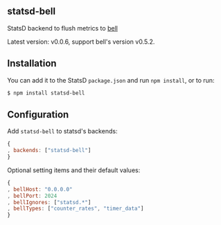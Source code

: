 statsd-bell
------------

StatsD backend to flush metrics to [bell](https://github.com/eleme/bell.git)

Latest version: v0.0.6, support bell's version v0.5.2.

Installation
--------------

You can add it to the StatsD `package.json` and run `npm install`, or to run:

```bash
$ npm install statsd-bell
```

Configuration
-------------

Add `statsd-bell` to statsd's backends:

```js
{
, backends: ["statsd-bell"]
}
```

Optional setting items and their default values:

```js
{
, bellHost: "0.0.0.0"
, bellPort: 2024
, bellIgnores: ["statsd.*"]
, bellTypes: ["counter_rates", "timer_data"]
}
```
